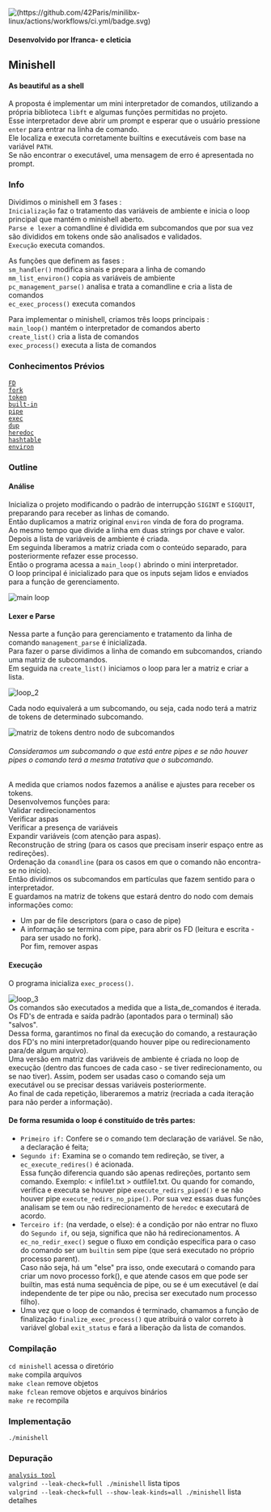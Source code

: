 ![(https://github.com/42Paris/minilibx-linux/actions/workflows/ci.yml/badge.svg)](https://img.shields.io/badge/norminette-100%25-green)
#### Desenvolvido por lfranca- e cleticia

## Minishell

#### As beautiful as a shell 
A proposta é implementar um mini interpretador de comandos, utilizando a própria biblioteca `libft` e algumas funções permitidas no projeto. <br>
Esse interpretador deve abrir um prompt e esperar que o usuário pressione `enter` para entrar na linha de comando. <br>
Ele localiza e executa corretamente builtins e executáveis com base na variável `PATH`. <br>
Se não encontrar o executável, uma mensagem de erro é apresentada no prompt. <br>

### Info <!-- explicar o projeto incluir diagramas -->
Dividimos o minishell em 3 fases : <br>
`Inicialização` faz o tratamento das variáveis de ambiente e inicia o loop principal que mantém o minishell aberto. <br>
`Parse e lexer` a comandline é dividida em subcomandos que por sua vez são divididos em tokens onde são analisados e validados. <br>
`Execução` executa comandos. <br>

As funções que definem as fases : <br>
`sm_handler()` modifica sinais e prepara a linha de comando <br>
`mm_list_environ()` copia as variáveis de ambiente <br>
`pc_management_parse()` analisa e trata a comandline e cria a lista de comandos <br>
`ec_exec_process()` executa comandos <br>

Para implementar o minishell, criamos três loops principais : <br>
`main_loop()` mantém o interpretador de comandos aberto <br>
`create_list()` cria a lista de comandos <br>
`exec_process()` executa a lista de comandos <br>

 ### Conhecimentos Prévios
[`FD`](https://www.computerhope.com/jargon/f/file-descriptor.htm)<br> 
[`fork`](https://www.section.io/engineering-education/fork-in-c-programming-language/)<br>
[`token`](https://gcc.gnu.org/onlinedocs/cpp/Tokenization.html)<br>
[`built-in`](https://www.tutorialspoint.com/ansi_c/c_function_references.htm)<br>
[`pipe`](https://www.programacaoprogressiva.net/2014/09/Pipes-em-C-Comunicao-entre-Processos-IPC-Interprocess-Communication.html)<br>
[`exec`](https://www.geeksforgeeks.org/exec-family-of-functions-in-c/)<br>
[`dup`](https://www.geeksforgeeks.org/dup-dup2-linux-system-call/)<br>
[`heredoc`](https://linuxize.com/post/bash-heredoc/)<br>
[`hashtable`](https://www.geeksforgeeks.org/hashing-data-structure/)<br>
[`environ`](https://opensource.com/article/19/8/what-are-environment-variables)<br>

### Outline

#### Análise
Inicializa o projeto modificando o padrão de interrupção `SIGINT` e `SIGQUIT`, preparando para receber as linhas de comando. <br>
Então duplicamos a matriz original `environ` vinda de fora do programa. <br>
Ao mesmo tempo que divide a linha em duas strings por chave e valor. <br>
Depois a lista de variáveis de ambiente é criada. <br>
Em seguinda liberamos a matriz criada com o conteúdo separado, para posteriormente refazer esse processo. <br>
Então o programa acessa a `main_loop()` abrindo o mini interpretador. <br>
O loop principal é inicializado para que os inputs sejam lidos e enviados para a função de gerenciamento. <br>

![main loop](https://github.com/carlarfranca/minishell_private/blob/56647a5a4f126e6d9f6b966030823021a7f20017/transparent_mainloop.png)


#### Lexer e Parse
Nessa parte a função para gerenciamento e tratamento da linha de comando `management_parse` é inicializada. <br>
Para fazer o parse  dividimos a linha de comando em subcomandos, criando uma matriz de subcomandos. <br>
Em seguida na `create_list()` iniciamos o loop para ler a matriz e criar a lista. <br>

![loop_2](https://github.com/carlarfranca/minishell_private/blob/56647a5a4f126e6d9f6b966030823021a7f20017/transparent_loop2.png)

Cada nodo equivalerá a um subcomando, ou seja, cada nodo terá a matriz de tokens de determinado subcomando.

![matriz de tokens dentro nodo de subcomandos](https://github.com/carlarfranca/minishell_private/blob/56647a5a4f126e6d9f6b966030823021a7f20017/transparent_cmdlist.png)

###### Consideramos um subcomando o que está entre pipes e se não houver pipes o comando terá a mesma tratativa que o subcomando.<!-- ###### p.s: O loop lê um item da matriz e cria um nodo e assim sucessivamente.-->
A medida que criamos nodos fazemos a análise e ajustes para receber os tokens. <br>
Desenvolvemos funções para: <br>
Validar redirecionamentos <br>
Verificar aspas <br>
Verificar a presença de variáveis <br>
Expandir variáveis (com atenção para aspas). <br>
Reconstrução de string (para os casos que precisam inserir espaço entre as redireções). <br>
Ordenação da `comandline` (para os casos em que o comando não encontra-se no início). <br>
Então dividimos os subcomandos em partículas que fazem sentido para o interpretador. <br>
E guardamos na matriz de tokens que estará dentro do nodo com demais informações como: <br>
- Um par de file descriptors (para o caso de pipe) <br>
- A informação se termina com pipe, para abrir os FD (leitura e escrita - para ser usado no fork). <br>
Por fim, remover aspas <br>

#### Execução
O programa inicializa `exec_process()`. <br>

![loop_3](https://github.com/carlarfranca/minishell_private/blob/56647a5a4f126e6d9f6b966030823021a7f20017/transparent_loop3.png) <br>
Os comandos são executados a medida que a lista_de_comandos é iterada. <br>
Os FD's de entrada e saída padrão (apontados para o terminal) são "salvos". <br>
Dessa forma, garantimos no final da execução do comando, a restauração dos FD's no mini interpretador(quando houver pipe ou redirecionamento para/de algum arquivo). <br>
Uma versão em matriz das variáveis de ambiente é criada no loop de execução (dentro das funcoes de cada caso - se tiver redirecionamento, ou se nao tiver). Assim, podem ser usadas caso o comando seja um executável ou se precisar dessas variáveis posteriormente. <br>
Ao final de cada repetição, liberaremos a matriz (recriada a cada iteração para não perder a informação). <br>

#### De forma resumida o loop é constituído de três partes: 

 - `Primeiro if:` Confere se o comando tem declaração de variável. Se não, a declaração é feita;
 - `Segundo if:` Examina se o comando tem redireção, se tiver, a `ec_execute_redires()` é acionada.  <br>
 Essa função diferencia quando são apenas redireções, portanto sem comando. Exemplo: < infile1.txt > outfile1.txt.
 Ou quando for comando, verifica e executa se houver pipe `execute_redirs_piped()` e se não houver pipe `execute_redirs_no_pipe()`. 
 Por sua vez essas duas funções analisam se tem ou não redirecionamento de `heredoc` e executará de acordo.
 - `Terceiro if:` (na verdade, o else): é a condição por não entrar no fluxo do `Segundo if`, ou seja, significa que não há redirecionamentos.
 A `ec_no_redir_exec()` segue o fluxo em condição específica para o caso do comando ser um `builtin` sem pipe (que será executado no próprio
 processo parent).  <br>
 Caso não seja, há um "else" pra isso, onde executará o comando para criar um novo processo fork(), e que atende casos em que pode ser builtin, mas está numa
 sequência de pipe, ou se é um executável (e daí independente de ter pipe ou não, precisa ser executado num processo filho). 
 - Uma vez que o loop de comandos é terminado, chamamos a função de finalização `finalize_exec_process()` que atribuirá o valor correto
 à variável global `exit_status` e fará a liberação da lista de comandos. <br>


### Compilação
`cd minishell` acessa o diretório <br>
`make` compila arquivos <br>
`make clean` remove objetos <br>
`make fclean` remove objetos e arquivos binários <br>
`make re` recompila <br>

### Implementação
`./minishell`<br>

### Depuração 
[`analysis tool`](https://valgrind.org/docs/manual/manual-core-adv.html) <br>
`valgrind --leak-check=full ./minishell` lista tipos <br>
`valgrind --leak-check=full --show-leak-kinds=all ./minishell` lista detalhes <br>

